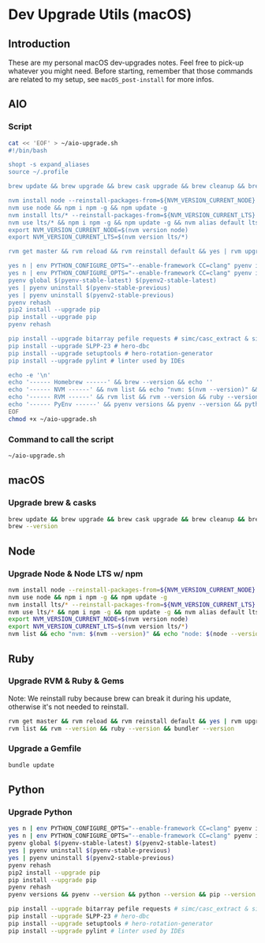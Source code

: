 # Dev Upgrade Utils (macOS)

## Introduction
These are my personal macOS dev-upgrades notes. Feel free to pick-up whatever you might need.
Before starting, remember that those commands are related to my setup, see `macOS_post-install` for more infos.

## AIO

### Script
```sh
cat << 'EOF' > ~/aio-upgrade.sh
#!/bin/bash

shopt -s expand_aliases
source ~/.profile

brew update && brew upgrade && brew cask upgrade && brew cleanup && brew prune

nvm install node --reinstall-packages-from=${NVM_VERSION_CURRENT_NODE}
nvm use node && npm i npm -g && npm update -g
nvm install lts/* --reinstall-packages-from=${NVM_VERSION_CURRENT_LTS}
nvm use lts/* && npm i npm -g && npm update -g && nvm alias default lts/*
export NVM_VERSION_CURRENT_NODE=$(nvm version node)
export NVM_VERSION_CURRENT_LTS=$(nvm version lts/*)

rvm get master && rvm reload && rvm reinstall default && yes | rvm upgrade default && rvm use default && gem update

yes n | env PYTHON_CONFIGURE_OPTS="--enable-framework CC=clang" pyenv install $(pyenv-stable-latest)
yes n | env PYTHON_CONFIGURE_OPTS="--enable-framework CC=clang" pyenv install $(pyenv2-stable-latest)
pyenv global $(pyenv-stable-latest) $(pyenv2-stable-latest)
yes | pyenv uninstall $(pyenv-stable-previous)
yes | pyenv uninstall $(pyenv2-stable-previous)
pyenv rehash
pip2 install --upgrade pip
pip install --upgrade pip
pyenv rehash

pip install --upgrade bitarray pefile requests # simc/casc_extract & simc/dbc_extract
pip install --upgrade SLPP-23 # hero-dbc
pip install --upgrade setuptools # hero-rotation-generator
pip install --upgrade pylint # linter used by IDEs

echo -e '\n'
echo '------ Homebrew ------' && brew --version && echo ''
echo '------ NVM ------' && nvm list && echo "nvm: $(nvm --version)" && echo "node: $(node --version)" && echo "npm: $(npm --version)" && echo ''
echo '------ RVM ------' && rvm list && rvm --version && ruby --version && bundler --version && echo ''
echo '------ PyEnv ------' && pyenv versions && pyenv --version && python --version && pip --version && python2 --version && pip2 --version && echo ''
EOF
chmod +x ~/aio-upgrade.sh

```

### Command to call the script
```sh
~/aio-upgrade.sh

```

## macOS

### Upgrade brew & casks
```sh
brew update && brew upgrade && brew cask upgrade && brew cleanup && brew prune
brew --version

```

## Node

### Upgrade Node & Node LTS w/ npm
```sh
nvm install node --reinstall-packages-from=${NVM_VERSION_CURRENT_NODE}
nvm use node && npm i npm -g && npm update -g
nvm install lts/* --reinstall-packages-from=${NVM_VERSION_CURRENT_LTS}
nvm use lts/* && npm i npm -g && npm update -g && nvm alias default lts/*
export NVM_VERSION_CURRENT_NODE=$(nvm version node)
export NVM_VERSION_CURRENT_LTS=$(nvm version lts/*)
nvm list && echo "nvm: $(nvm --version)" && echo "node: $(node --version)" && echo "npm: $(npm --version)"

```

## Ruby

### Upgrade RVM & Ruby & Gems
Note: We reinstall ruby because brew can break it during his update, otherwise it's not needed to reinstall.
```sh
rvm get master && rvm reload && rvm reinstall default && yes | rvm upgrade default && rvm use default && gem update
rvm list && rvm --version && ruby --version && bundler --version

```

### Upgrade a Gemfile
```sh
bundle update

```

## Python

### Upgrade Python
```sh
yes n | env PYTHON_CONFIGURE_OPTS="--enable-framework CC=clang" pyenv install $(pyenv-stable-latest)
yes n | env PYTHON_CONFIGURE_OPTS="--enable-framework CC=clang" pyenv install $(pyenv2-stable-latest)
pyenv global $(pyenv-stable-latest) $(pyenv2-stable-latest)
yes | pyenv uninstall $(pyenv-stable-previous)
yes | pyenv uninstall $(pyenv2-stable-previous)
pyenv rehash
pip2 install --upgrade pip
pip install --upgrade pip
pyenv rehash
pyenv versions && pyenv --version && python --version && pip --version && python2 --version && pip2 --version

pip install --upgrade bitarray pefile requests # simc/casc_extract & simc/dbc_extract
pip install --upgrade SLPP-23 # hero-dbc
pip install --upgrade setuptools # hero-rotation-generator
pip install --upgrade pylint # linter used by IDEs

```
